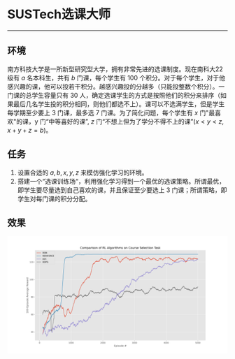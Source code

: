 # SUSTech选课大师
------
## 环境
南方科技大学是一所新型研究型大学，拥有非常先进的选课制度。现在南科大22级有 $a$ 名本科生，共有 $b$ 门课，每个学生有 $100$ 个积分。对于每个学生，对于他感兴趣的课，他可以投若干积分。越感兴趣投的分越多（只能投整数个积分）。一门课的总学生容量只有 $30$ 人，确定选课学生的方式是按照他们的积分来排序（如果最后几名学生投的积分相同，则他们都选不上）。课可以不选满学生，但是学生每学期至少要上 $3$ 门课，最多选 $7$ 门课。为了简化问题，每个学生有 $x$ 门"最喜欢"的课，y 门“中等喜好的课”, $z$ 门“不想上但为了学分不得不上的课”($x<y<z,x+y+z=b$)。

## 任务
1. 设置合适的 $a,b,x,y,z$ 来模仿强化学习的环境。
2. 搭建一个“选课训练场“，利用强化学习得到一个最优的选课策略。所谓最优，即学生要尽量选到自己喜欢的课，并且保证至少要选上 $3$ 门课；所谓策略，即学生对每门课的积分分配。

## 效果

![效果](assets/comparison_chart2.png)